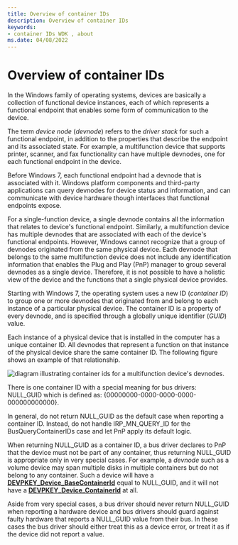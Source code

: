 ```yaml
---
title: Overview of container IDs
description: Overview of container IDs
keywords:
- container IDs WDK , about
ms.date: 04/08/2022
---
```


# Overview of container IDs

In the Windows family of operating systems, devices are basically a collection of functional device instances, each of which represents a functional endpoint that enables some form of communication to the device.

The term *device node* (*devnode*) refers to the *driver stack* for such a functional endpoint, in addition to the properties that describe the endpoint and its associated state. For example, a multifunction device that supports printer, scanner, and fax functionality can have multiple devnodes, one for each functional endpoint in the device.

Before Windows 7, each functional endpoint had a devnode that is associated with it. Windows platform components and third-party applications can query devnodes for device status and information, and can communicate with device hardware though interfaces that functional endpoints expose.

For a single-function device, a single devnode contains all the information that relates to device's functional endpoint. Similarly, a multifunction device has multiple devnodes that are associated with each of the device's functional endpoints. However, Windows cannot recognize that a group of devnodes originated from the same physical device. Each devnode that belongs to the same multifunction device does not include any identification information that enables the Plug and Play (PnP) manager to group several devnodes as a single device. Therefore, it is not possible to have a holistic view of the device and the functions that a single physical device provides.

Starting with Windows 7, the operating system uses a new ID (*container ID*) to group one or more devnodes that originated from and belong to each instance of a particular physical device. The container ID is a property of every devnode, and is specified through a globally unique identifier (*GUID*) value.

Each instance of a physical device that is installed in the computer has a unique container ID. All devnodes that represent a function on that instance of the physical device share the same container ID. The following figure shows an example of that relationship.

![diagram illustrating container ids for a multifunction device's devnodes.](images/containerid-1.png)

There is one container ID with a special meaning for bus drivers: NULL_GUID which is defined as: {00000000-0000-0000-0000-000000000000}.

In general, do not return NULL_GUID as the default case when reporting a container ID. Instead, do not handle IRP_MN_QUERY_ID for the BusQueryContainerIDs case and let PnP apply its default logic.

When returning NULL_GUID as a container ID, a bus driver declares to PnP that the device must not be part of any container, thus returning NULL_GUID is appropriate only in very special cases. For example, a *devnode* such as a volume device may span multiple disks in multiple containers but do not belong to any container. Such a device will have a [**DEVPKEY_Device_BaseContainerId**](./devpkey-device-basecontainerid.md) equal to NULL_GUID, and it will not have a [**DEVPKEY_Device_ContainerId**](./devpkey-device-containerid.md) at all.

Aside from very special cases, a bus driver should never return NULL_GUID when reporting a hardware device and bus drivers should guard against faulty hardware that reports a NULL_GUID value from their bus. In these cases the bus driver should either treat this as a device error, or treat it as if the device did not report a value.
